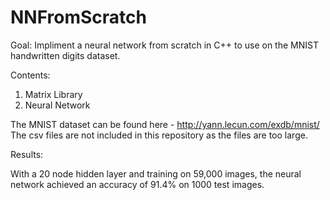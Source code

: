 # NNFromScratch

Goal: Impliment a neural network from scratch in C++ to use on the MNIST handwritten digits dataset.

Contents:
1. Matrix Library
2. Neural Network

The MNIST dataset can be found here - http://yann.lecun.com/exdb/mnist/
The csv files are not included in this repository as the files are too large. 

Results:

With a 20 node hidden layer and training on 59,000 images, the neural network achieved an accuracy of 91.4% on 1000 test images. 
